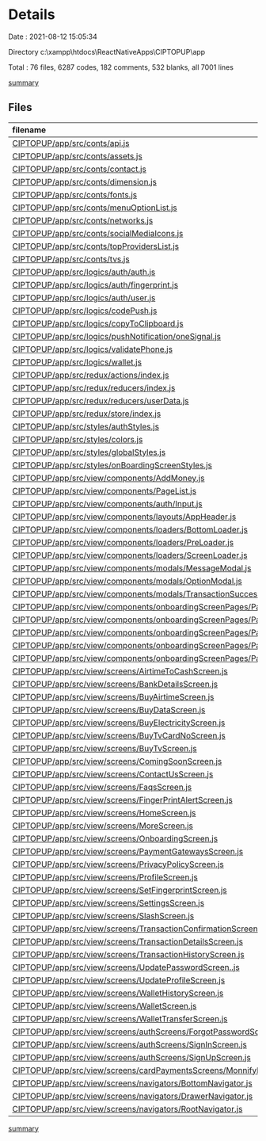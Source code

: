 # Details

Date : 2021-08-12 15:05:34

Directory c:\xampp\htdocs\ReactNativeApps\CIPTOPUP\app

Total : 76 files,  6287 codes, 182 comments, 532 blanks, all 7001 lines

[summary](results.md)

## Files
| filename | language | code | comment | blank | total |
| :--- | :--- | ---: | ---: | ---: | ---: |
| [CIPTOPUP/app/src/conts/api.js](/CIPTOPUP/app/src/conts/api.js) | JavaScript | 3 | 0 | 2 | 5 |
| [CIPTOPUP/app/src/conts/assets.js](/CIPTOPUP/app/src/conts/assets.js) | JavaScript | 2 | 0 | 2 | 4 |
| [CIPTOPUP/app/src/conts/contact.js](/CIPTOPUP/app/src/conts/contact.js) | JavaScript | 5 | 0 | 1 | 6 |
| [CIPTOPUP/app/src/conts/dimension.js](/CIPTOPUP/app/src/conts/dimension.js) | JavaScript | 4 | 0 | 3 | 7 |
| [CIPTOPUP/app/src/conts/fonts.js](/CIPTOPUP/app/src/conts/fonts.js) | JavaScript | 5 | 0 | 2 | 7 |
| [CIPTOPUP/app/src/conts/menuOptionList.js](/CIPTOPUP/app/src/conts/menuOptionList.js) | JavaScript | 117 | 0 | 3 | 120 |
| [CIPTOPUP/app/src/conts/networks.js](/CIPTOPUP/app/src/conts/networks.js) | JavaScript | 23 | 0 | 2 | 25 |
| [CIPTOPUP/app/src/conts/socialMediaIcons.js](/CIPTOPUP/app/src/conts/socialMediaIcons.js) | JavaScript | 28 | 0 | 2 | 30 |
| [CIPTOPUP/app/src/conts/topProvidersList.js](/CIPTOPUP/app/src/conts/topProvidersList.js) | JavaScript | 27 | 0 | 2 | 29 |
| [CIPTOPUP/app/src/conts/tvs.js](/CIPTOPUP/app/src/conts/tvs.js) | JavaScript | 18 | 0 | 2 | 20 |
| [CIPTOPUP/app/src/logics/auth/auth.js](/CIPTOPUP/app/src/logics/auth/auth.js) | JavaScript | 60 | 11 | 9 | 80 |
| [CIPTOPUP/app/src/logics/auth/fingerprint.js](/CIPTOPUP/app/src/logics/auth/fingerprint.js) | JavaScript | 152 | 2 | 19 | 173 |
| [CIPTOPUP/app/src/logics/auth/user.js](/CIPTOPUP/app/src/logics/auth/user.js) | JavaScript | 37 | 1 | 6 | 44 |
| [CIPTOPUP/app/src/logics/codePush.js](/CIPTOPUP/app/src/logics/codePush.js) | JavaScript | 17 | 2 | 2 | 21 |
| [CIPTOPUP/app/src/logics/copyToClipboard.js](/CIPTOPUP/app/src/logics/copyToClipboard.js) | JavaScript | 7 | 0 | 2 | 9 |
| [CIPTOPUP/app/src/logics/pushNotification/oneSignal.js](/CIPTOPUP/app/src/logics/pushNotification/oneSignal.js) | JavaScript | 13 | 7 | 4 | 24 |
| [CIPTOPUP/app/src/logics/validatePhone.js](/CIPTOPUP/app/src/logics/validatePhone.js) | JavaScript | 17 | 0 | 2 | 19 |
| [CIPTOPUP/app/src/logics/wallet.js](/CIPTOPUP/app/src/logics/wallet.js) | JavaScript | 0 | 0 | 1 | 1 |
| [CIPTOPUP/app/src/redux/actions/index.js](/CIPTOPUP/app/src/redux/actions/index.js) | JavaScript | 13 | 0 | 3 | 16 |
| [CIPTOPUP/app/src/redux/reducers/index.js](/CIPTOPUP/app/src/redux/reducers/index.js) | JavaScript | 5 | 0 | 2 | 7 |
| [CIPTOPUP/app/src/redux/reducers/userData.js](/CIPTOPUP/app/src/redux/reducers/userData.js) | JavaScript | 12 | 0 | 2 | 14 |
| [CIPTOPUP/app/src/redux/store/index.js](/CIPTOPUP/app/src/redux/store/index.js) | JavaScript | 4 | 0 | 1 | 5 |
| [CIPTOPUP/app/src/styles/authStyles.js](/CIPTOPUP/app/src/styles/authStyles.js) | JavaScript | 31 | 0 | 3 | 34 |
| [CIPTOPUP/app/src/styles/colors.js](/CIPTOPUP/app/src/styles/colors.js) | JavaScript | 10 | 0 | 2 | 12 |
| [CIPTOPUP/app/src/styles/globalStyles.js](/CIPTOPUP/app/src/styles/globalStyles.js) | JavaScript | 24 | 0 | 3 | 27 |
| [CIPTOPUP/app/src/styles/onBoardingScreenStyles.js](/CIPTOPUP/app/src/styles/onBoardingScreenStyles.js) | JavaScript | 17 | 0 | 3 | 20 |
| [CIPTOPUP/app/src/view/components/AddMoney.js](/CIPTOPUP/app/src/view/components/AddMoney.js) | JavaScript | 120 | 5 | 11 | 136 |
| [CIPTOPUP/app/src/view/components/PageList.js](/CIPTOPUP/app/src/view/components/PageList.js) | JavaScript | 49 | 1 | 2 | 52 |
| [CIPTOPUP/app/src/view/components/auth/Input.js](/CIPTOPUP/app/src/view/components/auth/Input.js) | JavaScript | 25 | 0 | 2 | 27 |
| [CIPTOPUP/app/src/view/components/layouts/AppHeader.js](/CIPTOPUP/app/src/view/components/layouts/AppHeader.js) | JavaScript | 32 | 0 | 4 | 36 |
| [CIPTOPUP/app/src/view/components/loaders/BottomLoader.js](/CIPTOPUP/app/src/view/components/loaders/BottomLoader.js) | JavaScript | 11 | 0 | 3 | 14 |
| [CIPTOPUP/app/src/view/components/loaders/PreLoader.js](/CIPTOPUP/app/src/view/components/loaders/PreLoader.js) | JavaScript | 34 | 0 | 3 | 37 |
| [CIPTOPUP/app/src/view/components/loaders/ScreenLoader.js](/CIPTOPUP/app/src/view/components/loaders/ScreenLoader.js) | JavaScript | 40 | 1 | 4 | 45 |
| [CIPTOPUP/app/src/view/components/modals/MessageModal.js](/CIPTOPUP/app/src/view/components/modals/MessageModal.js) | JavaScript | 52 | 0 | 4 | 56 |
| [CIPTOPUP/app/src/view/components/modals/OptionModal.js](/CIPTOPUP/app/src/view/components/modals/OptionModal.js) | JavaScript | 66 | 0 | 5 | 71 |
| [CIPTOPUP/app/src/view/components/modals/TransactionSuccessPopup.js](/CIPTOPUP/app/src/view/components/modals/TransactionSuccessPopup.js) | JavaScript | 126 | 29 | 8 | 163 |
| [CIPTOPUP/app/src/view/components/onboardingScreenPages/Page1.js](/CIPTOPUP/app/src/view/components/onboardingScreenPages/Page1.js) | JavaScript | 81 | 0 | 7 | 88 |
| [CIPTOPUP/app/src/view/components/onboardingScreenPages/Page2.js](/CIPTOPUP/app/src/view/components/onboardingScreenPages/Page2.js) | JavaScript | 26 | 0 | 3 | 29 |
| [CIPTOPUP/app/src/view/components/onboardingScreenPages/Page3.js](/CIPTOPUP/app/src/view/components/onboardingScreenPages/Page3.js) | JavaScript | 29 | 0 | 3 | 32 |
| [CIPTOPUP/app/src/view/components/onboardingScreenPages/Page4.js](/CIPTOPUP/app/src/view/components/onboardingScreenPages/Page4.js) | JavaScript | 26 | 0 | 3 | 29 |
| [CIPTOPUP/app/src/view/components/onboardingScreenPages/Page5.js](/CIPTOPUP/app/src/view/components/onboardingScreenPages/Page5.js) | JavaScript | 29 | 0 | 3 | 32 |
| [CIPTOPUP/app/src/view/screens/AirtimeToCashScreen.js](/CIPTOPUP/app/src/view/screens/AirtimeToCashScreen.js) | JavaScript | 160 | 6 | 17 | 183 |
| [CIPTOPUP/app/src/view/screens/BankDetailsScreen.js](/CIPTOPUP/app/src/view/screens/BankDetailsScreen.js) | JavaScript | 119 | 1 | 10 | 130 |
| [CIPTOPUP/app/src/view/screens/BuyAirtimeScreen.js](/CIPTOPUP/app/src/view/screens/BuyAirtimeScreen.js) | JavaScript | 218 | 11 | 20 | 249 |
| [CIPTOPUP/app/src/view/screens/BuyDataScreen.js](/CIPTOPUP/app/src/view/screens/BuyDataScreen.js) | JavaScript | 282 | 11 | 24 | 317 |
| [CIPTOPUP/app/src/view/screens/BuyElectricityScreen.js](/CIPTOPUP/app/src/view/screens/BuyElectricityScreen.js) | JavaScript | 255 | 13 | 27 | 295 |
| [CIPTOPUP/app/src/view/screens/BuyTvCardNoScreen.js](/CIPTOPUP/app/src/view/screens/BuyTvCardNoScreen.js) | JavaScript | 170 | 6 | 15 | 191 |
| [CIPTOPUP/app/src/view/screens/BuyTvScreen.js](/CIPTOPUP/app/src/view/screens/BuyTvScreen.js) | JavaScript | 185 | 6 | 19 | 210 |
| [CIPTOPUP/app/src/view/screens/ComingSoonScreen.js](/CIPTOPUP/app/src/view/screens/ComingSoonScreen.js) | JavaScript | 67 | 0 | 7 | 74 |
| [CIPTOPUP/app/src/view/screens/ContactUsScreen.js](/CIPTOPUP/app/src/view/screens/ContactUsScreen.js) | JavaScript | 65 | 0 | 6 | 71 |
| [CIPTOPUP/app/src/view/screens/FaqsScreen.js](/CIPTOPUP/app/src/view/screens/FaqsScreen.js) | JavaScript | 96 | 0 | 4 | 100 |
| [CIPTOPUP/app/src/view/screens/FingerPrintAlertScreen.js](/CIPTOPUP/app/src/view/screens/FingerPrintAlertScreen.js) | JavaScript | 104 | 0 | 4 | 108 |
| [CIPTOPUP/app/src/view/screens/HomeScreen.js](/CIPTOPUP/app/src/view/screens/HomeScreen.js) | JavaScript | 247 | 1 | 12 | 260 |
| [CIPTOPUP/app/src/view/screens/MoreScreen.js](/CIPTOPUP/app/src/view/screens/MoreScreen.js) | JavaScript | 46 | 1 | 3 | 50 |
| [CIPTOPUP/app/src/view/screens/OnboardingScreen.js](/CIPTOPUP/app/src/view/screens/OnboardingScreen.js) | JavaScript | 213 | 17 | 19 | 249 |
| [CIPTOPUP/app/src/view/screens/PaymentGatewaysScreen.js](/CIPTOPUP/app/src/view/screens/PaymentGatewaysScreen.js) | JavaScript | 28 | 0 | 2 | 30 |
| [CIPTOPUP/app/src/view/screens/PrivacyPolicyScreen.js](/CIPTOPUP/app/src/view/screens/PrivacyPolicyScreen.js) | JavaScript | 245 | 0 | 6 | 251 |
| [CIPTOPUP/app/src/view/screens/ProfileScreen.js](/CIPTOPUP/app/src/view/screens/ProfileScreen.js) | JavaScript | 73 | 0 | 5 | 78 |
| [CIPTOPUP/app/src/view/screens/SetFingerprintScreen.js](/CIPTOPUP/app/src/view/screens/SetFingerprintScreen.js) | JavaScript | 54 | 1 | 5 | 60 |
| [CIPTOPUP/app/src/view/screens/SettingsScreen.js](/CIPTOPUP/app/src/view/screens/SettingsScreen.js) | JavaScript | 70 | 0 | 8 | 78 |
| [CIPTOPUP/app/src/view/screens/SlashScreen.js](/CIPTOPUP/app/src/view/screens/SlashScreen.js) | JavaScript | 24 | 0 | 3 | 27 |
| [CIPTOPUP/app/src/view/screens/TransactionConfirmationScreen.js](/CIPTOPUP/app/src/view/screens/TransactionConfirmationScreen.js) | JavaScript | 60 | 0 | 3 | 63 |
| [CIPTOPUP/app/src/view/screens/TransactionDetailsScreen.js](/CIPTOPUP/app/src/view/screens/TransactionDetailsScreen.js) | JavaScript | 43 | 0 | 3 | 46 |
| [CIPTOPUP/app/src/view/screens/TransactionHistoryScreen.js](/CIPTOPUP/app/src/view/screens/TransactionHistoryScreen.js) | JavaScript | 238 | 3 | 17 | 258 |
| [CIPTOPUP/app/src/view/screens/UpdatePasswordScreen..js](/CIPTOPUP/app/src/view/screens/UpdatePasswordScreen..js) | JavaScript | 164 | 5 | 16 | 185 |
| [CIPTOPUP/app/src/view/screens/UpdateProfileScreen.js](/CIPTOPUP/app/src/view/screens/UpdateProfileScreen.js) | JavaScript | 135 | 4 | 13 | 152 |
| [CIPTOPUP/app/src/view/screens/WalletHistoryScreen.js](/CIPTOPUP/app/src/view/screens/WalletHistoryScreen.js) | JavaScript | 233 | 3 | 17 | 253 |
| [CIPTOPUP/app/src/view/screens/WalletScreen.js](/CIPTOPUP/app/src/view/screens/WalletScreen.js) | JavaScript | 41 | 0 | 2 | 43 |
| [CIPTOPUP/app/src/view/screens/WalletTransferScreen.js](/CIPTOPUP/app/src/view/screens/WalletTransferScreen.js) | JavaScript | 125 | 7 | 17 | 149 |
| [CIPTOPUP/app/src/view/screens/authScreens/ForgotPasswordScreen.js](/CIPTOPUP/app/src/view/screens/authScreens/ForgotPasswordScreen.js) | JavaScript | 104 | 5 | 8 | 117 |
| [CIPTOPUP/app/src/view/screens/authScreens/SignInScreen.js](/CIPTOPUP/app/src/view/screens/authScreens/SignInScreen.js) | JavaScript | 183 | 8 | 16 | 207 |
| [CIPTOPUP/app/src/view/screens/authScreens/SignUpScreen.js](/CIPTOPUP/app/src/view/screens/authScreens/SignUpScreen.js) | JavaScript | 197 | 5 | 9 | 211 |
| [CIPTOPUP/app/src/view/screens/cardPaymentsScreens/MonnifyPaymentScreen.js](/CIPTOPUP/app/src/view/screens/cardPaymentsScreens/MonnifyPaymentScreen.js) | JavaScript | 147 | 7 | 15 | 169 |
| [CIPTOPUP/app/src/view/screens/navigators/BottomNavigator.js](/CIPTOPUP/app/src/view/screens/navigators/BottomNavigator.js) | JavaScript | 185 | 1 | 14 | 200 |
| [CIPTOPUP/app/src/view/screens/navigators/DrawerNavigator.js](/CIPTOPUP/app/src/view/screens/navigators/DrawerNavigator.js) | JavaScript | 172 | 0 | 7 | 179 |
| [CIPTOPUP/app/src/view/screens/navigators/RootNavigator.js](/CIPTOPUP/app/src/view/screens/navigators/RootNavigator.js) | JavaScript | 142 | 1 | 9 | 152 |

[summary](results.md)